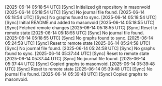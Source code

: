 [2025-06-14 05:18:54 UTC] [Sync] Initialized git repository in masonvoid
[2025-06-14 05:18:54 UTC] [Sync] No journal file found.
[2025-06-14 05:18:54 UTC] [Sync] No graphs found to sync.
[2025-06-14 05:18:54 UTC] [Sync] Initial README.md added to masonvoid
[2025-06-14 05:18:55 UTC] [Sync] Fetched remote changes
[2025-06-14 05:18:55 UTC] [Sync] Reset to remote state
[2025-06-14 05:18:55 UTC] [Sync] No journal file found.
[2025-06-14 05:18:55 UTC] [Sync] No graphs found to sync.
[2025-06-14 05:24:58 UTC] [Sync] Reset to remote state
[2025-06-14 05:24:58 UTC] [Sync] No journal file found.
[2025-06-14 05:24:58 UTC] [Sync] No graphs found to sync.
[2025-06-14 05:37:44 UTC] [Sync] Reset to remote state
[2025-06-14 05:37:44 UTC] [Sync] No journal file found.
[2025-06-14 05:37:44 UTC] [Sync] Copied graphs to masonvoid.
[2025-06-14 05:39:48 UTC] [Sync] Reset to remote state
[2025-06-14 05:39:48 UTC] [Sync] No journal file found.
[2025-06-14 05:39:48 UTC] [Sync] Copied graphs to masonvoid.
